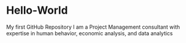 # Hello-World
My first GitHub Repository
I am a Project Management consultant with expertise in human behavior, economic analysis, and data analytics
